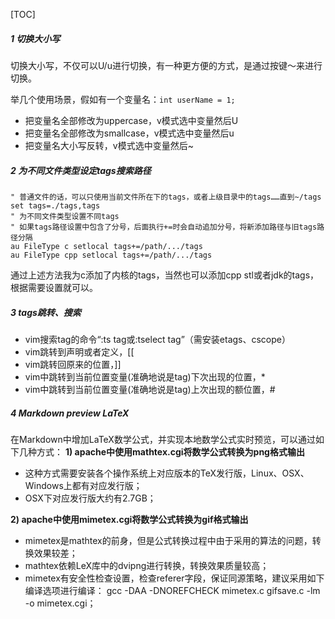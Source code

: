 [TOC]

##### 1 切换大小写

切换大小写，不仅可以U/u进行切换，有一种更方便的方式，是通过按键～来进行切换。

举几个使用场景，假如有一个变量名：```int userName = 1;```

- 把变量名全部修改为uppercase，v模式选中变量然后U
- 把变量名全部修改为smallcase，v模式选中变量然后u
- 把变量名大小写反转，v模式选中变量然后~

##### 2 为不同文件类型设定tags搜索路径

```
" 普通文件的话，可以只使用当前文件所在下的tags，或者上级目录中的tags……直到~/tags
set tags=./tags,tags
" 为不同文件类型设置不同tags
" 如果tags路径设置中包含了分号，后面执行+=时会自动追加分号，将新添加路径与旧tags路径分隔
au FileType c setlocal tags+=/path/.../tags
au FileType cpp setlocal tags+=/path/.../tags
```

通过上述方法我为c添加了内核的tags，当然也可以添加cpp stl或者jdk的tags，根据需要设置就可以。

##### 3 tags跳转、搜索

- vim搜索tag的命令“:ts tag或:tselect tag”（需安装etags、cscope）
- vim跳转到声明或者定义，[[
- vim跳转回原来的位置，]]
- vim中跳转到当前位置变量(准确地说是tag)下次出现的位置，*
- vim中跳转到当前位置变量(准确地说是tag)上次出现的额位置，#

##### 4 Markdown preview LaTeX

在Markdown中增加LaTeX数学公式，并实现本地数学公式实时预览，可以通过如下几种方式：
**1) apache中使用mathtex.cgi将数学公式转换为png格式输出**

- 这种方式需要安装各个操作系统上对应版本的TeX发行版，Linux、OSX、Windows上都有对应发行版；
- OSX下对应发行版大约有2.7GB；

**2) apache中使用mimetex.cgi将数学公式转换为gif格式输出**

- mimetex是mathtex的前身，但是公式转换过程中由于采用的算法的问题，转换效果较差；
- mathtex依赖LeX库中的dvipng进行转换，转换效果质量较高；
- mimetex有安全性检查设置，检查referer字段，保证同源策略，建议采用如下编译选项进行编译：
  gcc -DAA -DNOREFCHECK mimetex.c gifsave.c -lm -o mimetex.cgi；



